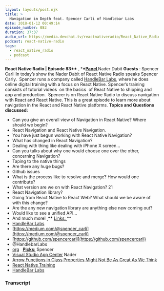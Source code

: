 ```yaml
---
layout: layouts/post.njk
title: >
  Navigation in Depth feat. Spencer Carli of Handlebar Labs
date: 2018-01-12 00:49:14
episode_number: 083
duration: 37:37
audio_url: https://media.devchat.tv/reactnativeradio/React_Native_Radio_Episode_83.mp3
podcast: react-native-radio
tags:
  - react_native_radio
  - podcast
---
```


**React Native Radio | Episode 83\*\*** <u> </u> \***\*<u>Panel </u>** Nader Dabit **Guests** : Spencer Carli In today’s show the Nader Dabit of React Native Radio speaks Spencer Carly.&nbsp; Spencer runs a company called [HandleBar Labs](https://learn.handlebarlabs.com), where he does online digital training with a focus on React Native. Spencer’s training consists of tutorial videos&nbsp; on the basics&nbsp; of React Native to shipping and app and production.&nbsp; Spencer is on React Native Radio to discuss navigation with React and React Native. This is a great episode to learn more about navigation in the React and React Native platforms. **Topics and Questions discussed:**

- Can you give an overall view of Navigation in React Native? Where should we begin?
- React Navigation and React Native Navigation.
- You have just begun working with React Native Navigation?
- What has changed in React Navigation?
- Dealing with thing like dealing with iPhone X screen…
- Can you talks about why one would choose one over the other, concerning Navigation?
- Taping to the native things
- Are there any huge bugs?
- Github issues
- What is the process like to resolve and merge? How would one contribute?
- What version are we on with React Navigation? 21
- React Navigation library?
- Going from React Native to React Web? What should we be aware of with this change?
- Are the any new navigation library are anything else new coming out?
- Would like to see a unified API…
- And much more!
  **<u> </u>\*\*** <u>Links: </u>\*\*
- [HandleBar Labs](https://learn.handlebarlabs.com)
- [https://medium.com/@spencer_carli](https://medium.com/@spencer_carli)
- [https://github.com/spencercarli](https://github.com/spencercarli)
- @HandlebarLabs
- [org](http://reactnavigation.org)
  &nbsp; **<u>Picks:</u>** Spencer
- [Visual Studio App Center](https://www.visualstudio.com/app-center/)
  Nader
- [Arrow Functions in Class Properties Might Not Be As Great As We Think](https://medium.com/@charpeni/arrow-functions-in-class-properties-might-not-be-as-great-as-we-think-3b3551c440b1)
- [React Native Training](http://reactnative.training)
- [HandleBar Labs](https://learn.handlebarlabs.com)

### Transcript
